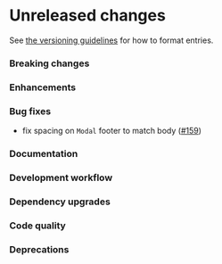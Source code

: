 # Unreleased changes

See [the versioning guidelines](VERSIONING.md) for how to format entries.

### Breaking changes

### Enhancements

### Bug fixes

-   fix spacing on `Modal` footer to match body ([#159](https://github.com/FieldLevel/FieldLevelPlaybook/pull/159))

### Documentation

### Development workflow

### Dependency upgrades

### Code quality

### Deprecations
